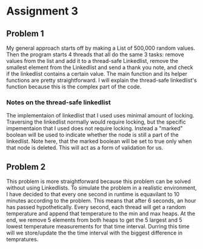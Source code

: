 # Assignment 3
 ## Problem 1
 My general approach starts off by making a List of 500,000 random values. Then the program starts 4 threads that all do the same 3 tasks: remove values from the list and add it to a thread-safe Linkedlist, remove the smallest element from the Linkedlist and send a thank you note, and check if the linkedlist contains a certain value. The main function and its helper functions are pretty straightforward. I will explain the thread-safe linkedlist's function because this is the complex part of the code.

 ### Notes on the thread-safe linkedlist
 The implementaion of linkedlist that I used uses minimal amount of locking. Traversing the linkedlist normally would require locking, but the specific impementaion that I used does not require locking. Instead a "marked" boolean will be used to indicate whether the node is still a part of the linkedlist. Note here, that the marked boolean will be set to true only when that node is deleted. This will act as a form of validation for us.

 ## Problem 2
 This problem is more straightforward because this problem can be solved without using Linkedlists. To simulate the problem in a realistic environment, I have decided to that every one second in runtime is equavilant to 10 minutes according to the problem. This means that after 6 seconds, an hour has passed hypothetically. Every second, each thread will get a random temperature and append that temperature to the min and max heaps. At the end, we remove 5 elements from both heaps to get the 5 largest and 5 lowest temperature measurements for that time interval. Durring this time will we store/update the the time interval with the biggest difference in tempratures.